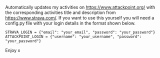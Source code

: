 Automatically updates my activities on https://www.attackpoint.org/ with the corresponding activities title and description from https://www.strava.com/.
If you want to use this yourself you will need a config.py file with your login details in the format shown below.
```
STRAVA_LOGIN = {"email": "your_email", "password": "your_password"}
ATTACKPOINT_LOGIN = {"username": "your_username", "password": "your_password"}
```

Enjoy x
